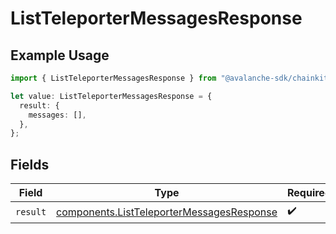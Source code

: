 # ListTeleporterMessagesResponse

## Example Usage

```typescript
import { ListTeleporterMessagesResponse } from "@avalanche-sdk/chainkit/models/operations";

let value: ListTeleporterMessagesResponse = {
  result: {
    messages: [],
  },
};
```

## Fields

| Field                                                                                                  | Type                                                                                                   | Required                                                                                               | Description                                                                                            |
| ------------------------------------------------------------------------------------------------------ | ------------------------------------------------------------------------------------------------------ | ------------------------------------------------------------------------------------------------------ | ------------------------------------------------------------------------------------------------------ |
| `result`                                                                                               | [components.ListTeleporterMessagesResponse](../../models/components/listteleportermessagesresponse.md) | :heavy_check_mark:                                                                                     | N/A                                                                                                    |